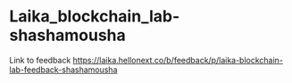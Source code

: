 # Laika_blockchain_lab- shashamousha

Link to feedback https://laika.hellonext.co/b/feedback/p/laika-blockchain-lab-feedback-shashamousha
